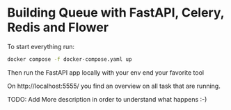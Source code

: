 # Building Queue with FastAPI, Celery, Redis and Flower 


To start everything run: 

```bash
docker compose -f docker-compose.yaml up  
```

Then run the FastAPI app locally with your env end your favorite tool 



On http://localhost:5555/ you find an overview on all task that are running. 


TODO: Add More description in order to understand what happens :-) 